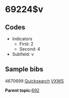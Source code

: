 # 69224$v

## Codes

-   Indicators
    -   First: 2
    -   Second: 4
-   Subfield: v

## Sample bibs

4670699 [Quicksearch](https://search.library.yale.edu/catalog/4670699) [VXWS](http://prodorbis.library.yale.edu:7014/vxws/GetHoldingsService?bibId=4670699)

**Parent topic:**[692](../../tags/692/692.md)

